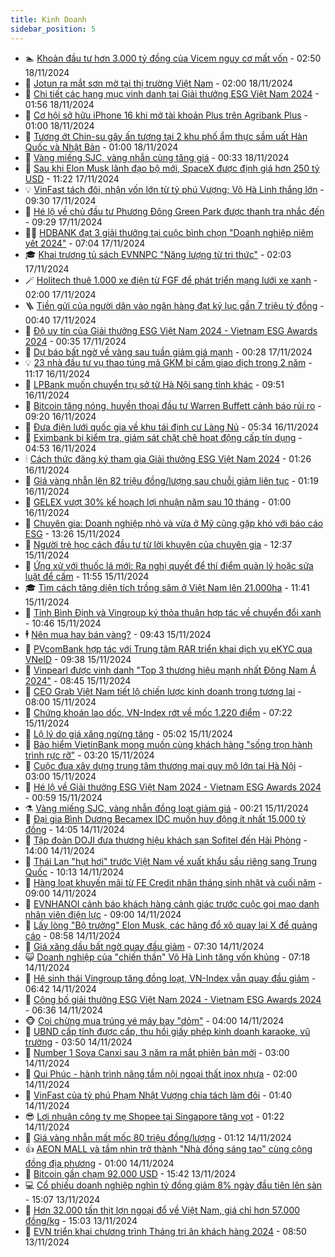 ```yaml
---
title: Kinh Doanh
sidebar_position: 5
---
```


<!-- dantri-kinh-doanh:START -->
- 🏊 [Khoản đầu tư hơn 3.000 tỷ đồng của Vicem nguy cơ mất vốn](https://dantri.com.vn/kinh-doanh/khoan-dau-tu-hon-3000-ty-dong-cua-vicem-nguy-co-mat-von-20241118083513046.htm) - 02:50 18/11/2024
- 🦆 [Jotun ra mắt sơn mờ tại thị trường Việt Nam](https://dantri.com.vn/kinh-doanh/jotun-ra-mat-son-mo-tai-thi-truong-viet-nam-20241115155019966.htm) - 02:00 18/11/2024
- 🦄 [Chi tiết các hạng mục vinh danh tại Giải thưởng ESG Việt Nam 2024](https://dantri.com.vn/kinh-doanh/chi-tiet-cac-hang-muc-vinh-danh-tai-giai-thuong-esg-viet-nam-2024-20241110234508501.htm) - 01:56 18/11/2024
- 🌝 [Cơ hội sở hữu iPhone 16 khi mở tài khoản Plus trên Agribank Plus](https://dantri.com.vn/kinh-doanh/co-hoi-so-huu-iphone-16-khi-mo-tai-khoan-plus-tren-agribank-plus-20241111163222357.htm) - 01:00 18/11/2024
- 💃 [Tương ớt Chin-su gây ấn tượng tại 2 khu phố ẩm thực sầm uất Hàn Quốc và Nhật Bản](https://dantri.com.vn/kinh-doanh/tuong-ot-chin-su-gay-an-tuong-tai-2-khu-pho-am-thuc-sam-uat-han-quoc-va-nhat-ban-20241116224203237.htm) - 01:00 18/11/2024
- 🦏 [Vàng miếng SJC, vàng nhẫn cùng tăng giá](https://dantri.com.vn/kinh-doanh/vang-mieng-sjc-vang-nhan-cung-tang-gia-20241118015813112.htm) - 00:33 18/11/2024
- 🦩 [Sau khi Elon Musk lãnh đạo bộ mới, SpaceX được định giá hơn 250 tỷ USD](https://dantri.com.vn/kinh-doanh/sau-khi-elon-musk-lanh-dao-bo-moi-spacex-duoc-dinh-gia-hon-250-ty-usd-20241117105102209.htm) - 11:22 17/11/2024
- 💡 [VinFast tách đôi, nhận vốn lớn từ tỷ phú Vượng; Võ Hà Linh thắng lớn](https://dantri.com.vn/kinh-doanh/vinfast-tach-doi-nhan-von-lon-tu-ty-phu-vuong-vo-ha-linh-thang-lon-20241117150235178.htm) - 09:30 17/11/2024
- 🌊 [Hé lộ về chủ đầu tư Phương Đông Green Park được thanh tra nhắc đến](https://dantri.com.vn/bat-dong-san/he-lo-ve-chu-dau-tu-phuong-dong-green-park-duoc-thanh-tra-nhac-den-20241117150530621.htm) - 09:29 17/11/2024
- 🧑‍💻 [HDBANK đạt 3 giải thưởng tại cuộc bình chọn &quot;Doanh nghiệp niêm yết 2024&quot;](https://dantri.com.vn/kinh-doanh/hdbank-dat-3-giai-thuong-tai-cuoc-binh-chon-doanh-nghiep-niem-yet-2024-20241117140416679.htm) - 07:04 17/11/2024
- 🎓 [Khai trương tủ sách EVNNPC &quot;Năng lượng từ tri thức&quot;](https://dantri.com.vn/kinh-doanh/khai-truong-tu-sach-evnnpc-nang-luong-tu-tri-thuc-20241117090326547.htm) - 02:03 17/11/2024
- 🪄 [Holitech thuê 1.000 xe điện từ FGF để phát triển mạng lưới xe xanh](https://dantri.com.vn/kinh-doanh/holitech-thue-1000-xe-dien-tu-fgf-de-phat-trien-mang-luoi-xe-xanh-20241116223424855.htm) - 02:00 17/11/2024
- 🪜 [Tiền gửi của người dân vào ngân hàng đạt kỷ lục gần 7 triệu tỷ đồng](https://dantri.com.vn/kinh-doanh/tien-gui-cua-nguoi-dan-vao-ngan-hang-dat-ky-luc-gan-7-trieu-ty-dong-20241116232256884.htm) - 00:40 17/11/2024
- 🦄 [Độ uy tín của Giải thưởng ESG Việt Nam 2024 - Vietnam ESG Awards 2024](https://dantri.com.vn/kinh-doanh/do-uy-tin-cua-giai-thuong-esg-viet-nam-2024-vietnam-esg-awards-2024-20241110095817902.htm) - 00:35 17/11/2024
- 💯 [Dự báo bất ngờ về vàng sau tuần giảm giá mạnh](https://dantri.com.vn/kinh-doanh/du-bao-bat-ngo-ve-vang-sau-tuan-giam-gia-manh-20241116230930484.htm) - 00:28 17/11/2024
- 💡 [23 nhà đầu tư vụ thao túng mã GKM bị cấm giao dịch trong 2 năm](https://dantri.com.vn/kinh-doanh/23-nha-dau-tu-vu-thao-tung-ma-gkm-bi-cam-giao-dich-trong-2-nam-20241116170816460.htm) - 11:17 16/11/2024
- 🧰 [LPBank muốn chuyển trụ sở từ Hà Nội sang tỉnh khác](https://dantri.com.vn/kinh-doanh/lpbank-muon-chuyen-tru-so-tu-ha-noi-sang-tinh-khac-20241116153735424.htm) - 09:51 16/11/2024
- 🎊 [Bitcoin tăng nóng, huyền thoại đầu tư Warren Buffett cảnh báo rủi ro](https://dantri.com.vn/kinh-doanh/bitcoin-tang-nong-huyen-thoai-dau-tu-warren-buffett-canh-bao-rui-ro-20241116133023288.htm) - 09:20 16/11/2024
- 🔭 [Đưa điện lưới quốc gia về khu tái định cư Làng Nủ](https://dantri.com.vn/kinh-doanh/dua-dien-luoi-quoc-gia-ve-khu-tai-dinh-cu-lang-nu-20241116123332665.htm) - 05:34 16/11/2024
- 💼 [Eximbank bị kiểm tra, giám sát chặt chẽ hoạt động cấp tín dụng](https://dantri.com.vn/kinh-doanh/eximbank-bi-kiem-tra-giam-sat-chat-che-hoat-dong-cap-tin-dung-20241116114904350.htm) - 04:53 16/11/2024
- 🕯 [Cách thức đăng ký tham gia Giải thưởng ESG Việt Nam 2024](https://dantri.com.vn/kinh-doanh/cach-thuc-dang-ky-tham-gia-giai-thuong-esg-viet-nam-2024-20241109162213039.htm) - 01:26 16/11/2024
- 🫣 [Giá vàng nhẫn lên 82 triệu đồng/lượng sau chuỗi giảm liên tục](https://dantri.com.vn/kinh-doanh/gia-vang-nhan-len-82-trieu-dongluong-sau-chuoi-giam-lien-tuc-20241115234410347.htm) - 01:19 16/11/2024
- 🤠 [GELEX vượt 30% kế hoạch lợi nhuận năm sau 10 tháng](https://dantri.com.vn/kinh-doanh/gelex-vuot-30-ke-hoach-loi-nhuan-nam-sau-10-thang-20241115201158027.htm) - 01:00 16/11/2024
- 🌈 [Chuyên gia: Doanh nghiệp nhỏ và vừa ở Mỹ cũng gặp khó với báo cáo ESG](https://dantri.com.vn/kinh-doanh/chuyen-gia-doanh-nghiep-nho-va-vua-o-my-cung-gap-kho-voi-bao-cao-esg-20241115190624995.htm) - 13:26 15/11/2024
- 🦅 [Người trẻ học cách đầu tư từ lời khuyên của chuyên gia](https://dantri.com.vn/kinh-doanh/nguoi-tre-hoc-cach-dau-tu-tu-loi-khuyen-cua-chuyen-gia-20241115183338544.htm) - 12:37 15/11/2024
- 🌁 [Ứng xử với thuốc lá mới: Ra nghị quyết để thí điểm quản lý hoặc sửa luật để cấm](https://dantri.com.vn/kinh-doanh/ung-xu-voi-thuoc-la-moi-ra-nghi-quyet-de-thi-diem-quan-ly-hoac-sua-luat-de-cam-20241115182602643.htm) - 11:55 15/11/2024
- 🎓 [Tìm cách tăng diện tích trồng sâm ở Việt Nam lên 21.000ha](https://dantri.com.vn/kinh-doanh/tim-cach-tang-dien-tich-trong-sam-o-viet-nam-len-21000ha-20241115143838455.htm) - 11:41 15/11/2024
- 📝 [Tỉnh Bình Định và Vingroup ký thỏa thuận hợp tác về chuyển đổi xanh](https://dantri.com.vn/kinh-doanh/tinh-binh-dinh-va-vingroup-ky-thoa-thuan-hop-tac-ve-chuyen-doi-xanh-20241115164359566.htm) - 10:46 15/11/2024
- 🕴 [Nên mua hay bán vàng?](https://dantri.com.vn/kinh-doanh/nen-mua-hay-ban-vang-20241115100502051.htm) - 09:43 15/11/2024
- 🧰 [PVcomBank hợp tác với Trung tâm RAR triển khai dịch vụ eKYC qua VNeID](https://dantri.com.vn/kinh-doanh/pvcombank-hop-tac-voi-trung-tam-rar-trien-khai-dich-vu-ekyc-qua-vneid-20241115163226255.htm) - 09:38 15/11/2024
- 🤖 [Vinpearl được vinh danh &quot;Top 3 thương hiệu mạnh nhất Đông Nam Á 2024&quot;](https://dantri.com.vn/kinh-doanh/vinpearl-duoc-vinh-danh-top-3-thuong-hieu-manh-nhat-dong-nam-a-2024-20241115150947898.htm) - 08:45 15/11/2024
- 🤠 [CEO Grab Việt Nam tiết lộ chiến lược kinh doanh trong tương lai](https://dantri.com.vn/kinh-doanh/ceo-grab-viet-nam-tiet-lo-chien-luoc-kinh-doanh-trong-tuong-lai-20241115144146765.htm) - 08:00 15/11/2024
- 🌮 [Chứng khoán lao dốc, VN-Index rớt về mốc 1.220 điểm](https://dantri.com.vn/kinh-doanh/chung-khoan-lao-doc-vn-index-rot-ve-moc-1220-diem-20241115132127606.htm) - 07:22 15/11/2024
- 🦄 [Lộ lý do giá xăng ngừng tăng](https://dantri.com.vn/kinh-doanh/lo-ly-do-gia-xang-ngung-tang-20241115111155579.htm) - 05:02 15/11/2024
- 👺 [Bảo hiểm VietinBank mong muốn cùng khách hàng &quot;sống trọn hành trình rực rỡ&quot;](https://dantri.com.vn/kinh-doanh/bao-hiem-vietinbank-mong-muon-cung-khach-hang-song-tron-hanh-trinh-ruc-ro-20241115100454287.htm) - 03:20 15/11/2024
- 🤗 [Cuộc đua xây dựng trung tâm thương mại quy mô lớn tại Hà Nội](https://dantri.com.vn/kinh-doanh/cuoc-dua-xay-dung-trung-tam-thuong-mai-quy-mo-lon-tai-ha-noi-20241114162753019.htm) - 03:00 15/11/2024
- 💪 [Hé lộ về Giải thưởng ESG Việt Nam 2024 - Vietnam ESG Awards 2024](https://dantri.com.vn/kinh-doanh/he-lo-ve-giai-thuong-esg-viet-nam-2024-vietnam-esg-awards-2024-20241112110258451.htm) - 00:59 15/11/2024
- ⚗️ [Vàng miếng SJC, vàng nhẫn đồng loạt giảm giá](https://dantri.com.vn/kinh-doanh/vang-mieng-sjc-vang-nhan-dong-loat-giam-gia-20241115000615920.htm) - 00:21 15/11/2024
- 🧠 [Đại gia Bình Dương Becamex IDC muốn huy động ít nhất 15.000 tỷ đồng](https://dantri.com.vn/kinh-doanh/dai-gia-binh-duong-becamex-idc-muon-huy-dong-it-nhat-15000-ty-dong-20241114165614119.htm) - 14:05 14/11/2024
- 🗽 [Tập đoàn DOJI đưa thương hiệu khách sạn Sofitel đến Hải Phòng](https://dantri.com.vn/kinh-doanh/tap-doan-doji-dua-thuong-hieu-khach-san-sofitel-den-hai-phong-20241114204338585.htm) - 14:00 14/11/2024
- 🫣 [Thái Lan &quot;hụt hơi&quot; trước Việt Nam về xuất khẩu sầu riêng sang Trung Quốc](https://dantri.com.vn/kinh-doanh/thai-lan-hut-hoi-truoc-viet-nam-ve-xuat-khau-sau-rieng-sang-trung-quoc-20241114163831230.htm) - 10:13 14/11/2024
- 🫣 [Hàng loạt khuyến mãi từ FE Credit nhân tháng sinh nhật và cuối năm](https://dantri.com.vn/kinh-doanh/hang-loat-khuyen-mai-tu-fe-credit-nhan-thang-sinh-nhat-va-cuoi-nam-20241114151643086.htm) - 09:00 14/11/2024
- 🫣 [EVNHANOI cảnh báo khách hàng cảnh giác trước cuộc gọi mạo danh nhân viên điện lực](https://dantri.com.vn/kinh-doanh/evnhanoi-canh-bao-khach-hang-canh-giac-truoc-cuoc-goi-mao-danh-nhan-vien-dien-luc-20241113091055185.htm) - 09:00 14/11/2024
- 💂 [Lấy lòng &quot;Bộ trưởng&quot; Elon Musk, các hãng đổ xô quay lại X để quảng cáo](https://dantri.com.vn/kinh-doanh/lay-long-bo-truong-elon-musk-cac-hang-do-xo-quay-lai-x-de-quang-cao-20241114113214264.htm) - 08:58 14/11/2024
- 💫 [Giá xăng dầu bất ngờ quay đầu giảm](https://dantri.com.vn/kinh-doanh/gia-xang-dau-bat-ngo-quay-dau-giam-20241114141021314.htm) - 07:30 14/11/2024
- 😺 [Doanh nghiệp của &quot;chiến thần&quot; Võ Hà Linh tăng vốn khủng](https://dantri.com.vn/kinh-doanh/doanh-nghiep-cua-chien-than-vo-ha-linh-tang-von-khung-20241112180520201.htm) - 07:18 14/11/2024
- 🦆 [Hệ sinh thái Vingroup tăng đồng loạt, VN-Index vẫn quay đầu giảm](https://dantri.com.vn/kinh-doanh/he-sinh-thai-vingroup-tang-dong-loat-vn-index-van-quay-dau-giam-20241114131748078.htm) - 06:42 14/11/2024
- 👀 [Công bố giải thưởng ESG Việt Nam 2024 - Vietnam ESG Awards 2024](https://dantri.com.vn/kinh-doanh/cong-bo-giai-thuong-esg-viet-nam-2024-vietnam-esg-awards-2024-20241110213838382.htm) - 06:36 14/11/2024
- 🐵 [Coi chừng mua trúng vé máy bay &quot;dỏm&quot;](https://dantri.com.vn/kinh-doanh/coi-chung-mua-trung-ve-may-bay-dom-20241114094808336.htm) - 04:00 14/11/2024
- 🤖 [UBND cấp tỉnh được cấp, thu hồi giấy phép kinh doanh karaoke, vũ trường](https://dantri.com.vn/kinh-doanh/ubnd-cap-tinh-duoc-cap-thu-hoi-giay-phep-kinh-doanh-karaoke-vu-truong-20241113190640312.htm) - 03:50 14/11/2024
- 💂 [Number 1 Soya Canxi sau 3 năm ra mắt phiên bản mới](https://dantri.com.vn/kinh-doanh/number-1-soya-canxi-sau-3-nam-ra-mat-phien-ban-moi-20241114093327962.htm) - 03:00 14/11/2024
- 🦆 [Qui Phúc - hành trình nâng tầm nội ngoại thất inox nhựa](https://dantri.com.vn/kinh-doanh/qui-phuc-hanh-trinh-nang-tam-noi-ngoai-that-inox-nhua-20241113160137069.htm) - 02:00 14/11/2024
- 🦅 [VinFast của tỷ phú Phạm Nhật Vượng chia tách làm đôi](https://dantri.com.vn/kinh-doanh/vinfast-cua-ty-phu-pham-nhat-vuong-chia-tach-lam-doi-20241114081714202.htm) - 01:40 14/11/2024
- 😎 [Lợi nhuận công ty mẹ Shopee tại Singapore tăng vọt](https://dantri.com.vn/kinh-doanh/loi-nhuan-cong-ty-me-shopee-tai-singapore-tang-vot-20241113145948046.htm) - 01:22 14/11/2024
- 🐎 [Giá vàng nhẫn mất mốc 80 triệu đồng/lượng](https://dantri.com.vn/kinh-doanh/gia-vang-nhan-mat-moc-80-trieu-dongluong-20241114001202948.htm) - 01:12 14/11/2024
- 👍 [AEON MALL và tầm nhìn trở thành &quot;Nhà đồng sáng tạo&quot; cùng cộng đồng địa phương](https://dantri.com.vn/kinh-doanh/aeon-mall-va-tam-nhin-tro-thanh-nha-dong-sang-tao-cung-cong-dong-dia-phuong-20241113161150215.htm) - 01:00 14/11/2024
- 🦒 [Bitcoin gần chạm 92.000 USD](https://dantri.com.vn/kinh-doanh/bitcoin-gan-cham-92000-usd-20241113223034490.htm) - 15:42 13/11/2024
- 💻 [Cổ phiếu doanh nghiệp nghìn tỷ đồng giảm 8% ngày đầu tiên lên sàn](https://dantri.com.vn/kinh-doanh/co-phieu-doanh-nghiep-nghin-ty-dong-giam-8-ngay-dau-tien-len-san-20241113081310559.htm) - 15:07 13/11/2024
- 👺 [Hơn 32.000 tấn thịt lợn ngoại đổ về Việt Nam, giá chỉ hơn 57.000 đồng/kg](https://dantri.com.vn/kinh-doanh/hon-32000-tan-thit-lon-ngoai-do-ve-viet-nam-gia-chi-hon-57000-dongkg-20241113160421610.htm) - 15:03 13/11/2024
- 🧐 [EVN triển khai chương trình Tháng tri ân khách hàng 2024](https://dantri.com.vn/kinh-doanh/evn-trien-khai-chuong-trinh-thang-tri-an-khach-hang-2024-20241113154419451.htm) - 08:50 13/11/2024<!-- dantri-kinh-doanh:END -->
